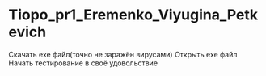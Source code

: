 # Tiopo_pr1_Eremenko_Viyugina_Petkevich

Скачать exe файл(точно не заражён вирусами)
Открыть exe файл 
Начать тестирование в своё удовольствие 
